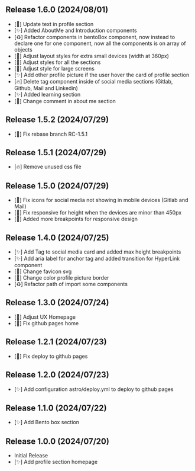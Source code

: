 ## Release 1.6.0 (2024/08/01)

- [💬] Update text in profile section
- [✨] Added AboutMe and Introduction components
- [♻️] Refactor components in bentoBox component, now instead to declare one for one component, now all the components is on array of objects
- [💄] Adjust layout styles for extra small devices (width at 360px)
- [💄] Adjust styles for all the sections
- [💄] Adjust style for large screens
- [✨] Add other profile picture if the user hover the card of profile section
- [🔥] Delete tag component inside of social media sections (Gitlab, Github, Mail and Linkedin)
- [✨] Added learning section
- [💬] Change comment in about me section

## Release 1.5.2 (2024/07/29)

- [🐛] Fix rebase branch RC-1.5.1

## Release 1.5.1 (2024/07/29)

- [🔥] Remove unused css file

## Release 1.5.0 (2024/07/29)

- [🐛] Fix icons for social media not showing in mobile devices (Gitlab and Mail)
- [📱] Fix responsive for height when the devices are minor than 450px
- [🔧] Added more breakpoints for responsive design

## Release 1.4.0 (2024/07/25)

- [✨] Add Tag to social media card and added max height breakpoints
- [✨] Add aria label for anchor tag and added transition for HyperLink component
- [💄] Change favicon svg
- [💄] Change color profile picture border
- [♻️] Refactor path of import some components

## Release 1.3.0 (2024/07/24)

- [💄] Adjust UX Homepage
- [🐛] Fix github pages home

## Release 1.2.1 (2024/07/23)

- [🐛] Fix deploy to github pages

## Release 1.2.0 (2024/07/23)

- [✨] Add configuration astro/deploy.yml to deploy to github pages

## Release 1.1.0 (2024/07/22)

- [✨] Add Bento box section

## Release 1.0.0 (2024/07/20)

- Initial Release
- [✨] Add profile section homepage
